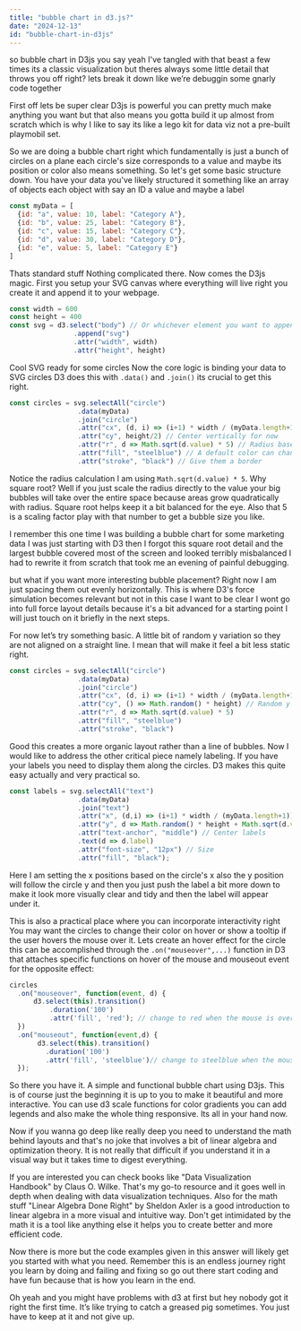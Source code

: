 ```yaml
---
title: "bubble chart in d3.js?"
date: "2024-12-13"
id: "bubble-chart-in-d3js"
---
```


 so bubble chart in D3js you say yeah I've tangled with that beast a few times its a classic visualization but theres always some little detail that throws you off right? lets break it down like we’re debuggin some gnarly code together

First off lets be super clear D3js is powerful you can pretty much make anything you want but that also means you gotta build it up almost from scratch which is why I like to say its like a lego kit for data viz not a pre-built playmobil set.

So we are doing a bubble chart right which fundamentally is just a bunch of circles on a plane each circle's size corresponds to a value and maybe its position or color also means something. So let's get some basic structure down. You have your data you've likely structured it something like an array of objects each object with say an ID a value and maybe a label

```javascript
const myData = [
  {id: "a", value: 10, label: "Category A"},
  {id: "b", value: 25, label: "Category B"},
  {id: "c", value: 15, label: "Category C"},
  {id: "d", value: 30, label: "Category D"},
  {id: "e", value: 5, label: "Category E"}
]
```

Thats standard stuff Nothing complicated there. Now comes the D3js magic. First you setup your SVG canvas where everything will live right you create it and append it to your webpage.

```javascript
const width = 600
const height = 400
const svg = d3.select("body") // Or whichever element you want to append to
                .append("svg")
                .attr("width", width)
                .attr("height", height)
```

Cool SVG ready for some circles Now the core logic is binding your data to SVG circles D3 does this with `.data()` and `.join()` its crucial to get this right.

```javascript
const circles = svg.selectAll("circle")
                 .data(myData)
                 .join("circle")
                 .attr("cx", (d, i) => (i+1) * width / (myData.length+1)) // Basic equidistant placement
                 .attr("cy", height/2) // Center vertically for now
                 .attr("r", d => Math.sqrt(d.value) * 5) // Radius based on value
                 .attr("fill", "steelblue") // A default color can change it
                 .attr("stroke", "black") // Give them a border
```

Notice the radius calculation I am using `Math.sqrt(d.value) * 5`. Why square root? Well if you just scale the radius directly to the value your big bubbles will take over the entire space because areas grow quadratically with radius. Square root helps keep it a bit balanced for the eye. Also that 5 is a scaling factor play with that number to get a bubble size you like.

I remember this one time I was building a bubble chart for some marketing data I was just starting with D3 then I forgot this square root detail and the largest bubble covered most of the screen and looked terribly misbalanced I had to rewrite it from scratch that took me an evening of painful debugging.

 but what if you want more interesting bubble placement? Right now I am just spacing them out evenly horizontally. This is where D3's force simulation becomes relevant but not in this case I want to be clear I wont go into full force layout details because it's a bit advanced for a starting point I will just touch on it briefly in the next steps.

For now let’s try something basic. A little bit of random y variation so they are not aligned on a straight line. I mean that will make it feel a bit less static right.

```javascript
const circles = svg.selectAll("circle")
                 .data(myData)
                 .join("circle")
                 .attr("cx", (d, i) => (i+1) * width / (myData.length+1))
                 .attr("cy", () => Math.random() * height) // Random y placement
                 .attr("r", d => Math.sqrt(d.value) * 5)
                 .attr("fill", "steelblue")
                 .attr("stroke", "black")
```
Good this creates a more organic layout rather than a line of bubbles. Now I would like to address the other critical piece namely labeling. If you have your labels you need to display them along the circles. D3 makes this quite easy actually and very practical so.
```javascript
const labels = svg.selectAll("text")
                 .data(myData)
                 .join("text")
                 .attr("x", (d,i) => (i+1) * width / (myData.length+1))
                 .attr("y", d => Math.random() * height + Math.sqrt(d.value) * 5 + 10) // Slightly below the circle
                 .attr("text-anchor", "middle") // Center labels
                 .text(d => d.label)
                 .attr("font-size", "12px") // Size
                 .attr("fill", "black");
```

Here I am setting the x positions based on the circle's x also the y position will follow the circle y and then you just push the label a bit more down to make it look more visually clear and tidy and then the label will appear under it.

This is also a practical place where you can incorporate interactivity right You may want the circles to change their color on hover or show a tooltip if the user hovers the mouse over it. Lets create an hover effect for the circle this can be accomplished through the `.on("mouseover",...)` function in D3 that attaches specific functions on hover of the mouse and mouseout event for the opposite effect:
```javascript
circles
  .on("mouseover", function(event, d) {
      d3.select(this).transition()
          .duration('100')
          .attr('fill', 'red'); // change to red when the mouse is over
  })
  .on("mouseout", function(event,d) {
       d3.select(this).transition()
         .duration('100')
         .attr('fill', 'steelblue')// change to steelblue when the mouse is out
  });
```

So there you have it. A simple and functional bubble chart using D3js. This is of course just the beginning it is up to you to make it beautiful and more interactive. You can use d3 scale functions for color gradients you can add legends and also make the whole thing responsive. Its all in your hand now.

Now if you wanna go deep like really deep you need to understand the math behind layouts and that's no joke that involves a bit of linear algebra and optimization theory. It is not really that difficult if you understand it in a visual way but it takes time to digest everything.

If you are interested you can check books like "Data Visualization Handbook" by Claus O. Wilke. That's my go-to resource and it goes well in depth when dealing with data visualization techniques. Also for the math stuff "Linear Algebra Done Right" by Sheldon Axler is a good introduction to linear algebra in a more visual and intuitive way. Don't get intimidated by the math it is a tool like anything else it helps you to create better and more efficient code.

Now there is more but the code examples given in this answer will likely get you started with what you need. Remember this is an endless journey right you learn by doing and failing and fixing so go out there start coding and have fun because that is how you learn in the end.

Oh yeah and you might have problems with d3 at first but hey nobody got it right the first time. It’s like trying to catch a greased pig sometimes. You just have to keep at it and not give up.
